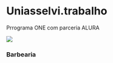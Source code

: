# Uniasselvi.trabalho

Prrograma ONE com parceria ALURA

<p align="lift">
  <a align="center" href="https://github.com/DenverCoder1/readme-typing-svg"><img src="https://readme-typing-svg.herokuapp.com?&font=IBM+Plex+Sans&color=F72EE2&size=25&lines=Site+Barbearia+ALURA" /></a>
</p>


<div>
  
### Barbearia 
